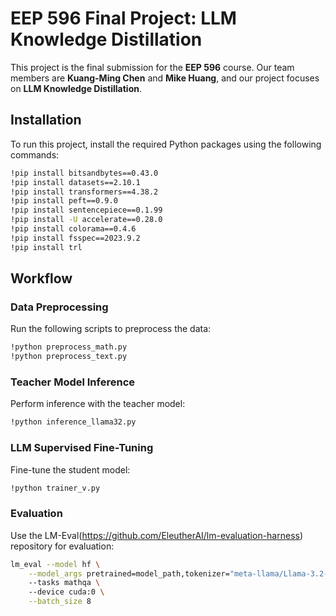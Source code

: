 # EEP 596 Final Project: LLM Knowledge Distillation

This project is the final submission for the **EEP 596** course. Our team members are **Kuang-Ming Chen** and **Mike Huang**, and our project focuses on **LLM Knowledge Distillation**.

## Installation

To run this project, install the required Python packages using the following commands:

```bash
!pip install bitsandbytes==0.43.0
!pip install datasets==2.10.1
!pip install transformers==4.38.2
!pip install peft==0.9.0
!pip install sentencepiece==0.1.99
!pip install -U accelerate==0.28.0
!pip install colorama==0.4.6
!pip install fsspec==2023.9.2
!pip install trl
```

## Workflow

### Data Preprocessing
Run the following scripts to preprocess the data:

```bash
!python preprocess_math.py
!python preprocess_text.py
```

### Teacher Model Inference
Perform inference with the teacher model:

```bash
!python inference_llama32.py
```

### LLM Supervised Fine-Tuning
Fine-tune the student model:

```bash
!python trainer_v.py
```

### Evaluation
Use the LM-Eval(https://github.com/EleutherAI/lm-evaluation-harness) repository for evaluation:

```bash
lm_eval --model hf \
    --model_args pretrained=model_path,tokenizer="meta-llama/Llama-3.2-1B-Instruct" \ 
    --tasks mathqa \ 
    --device cuda:0 \
    --batch_size 8
```

